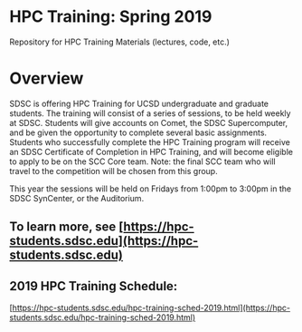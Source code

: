 #  HPC Training:  Spring 2019
Repository for HPC Training Materials (lectures, code, etc.)

# Overview
SDSC is offering HPC Training for UCSD undergraduate and graduate students. The training will consist of a series of sessions, to be held weekly at SDSC. Students will give accounts on Comet, the SDSC Supercomputer, and be given the opportunity to complete several basic assignments. Students who successfully complete the HPC Training program will receive an SDSC Certificate of Completion in HPC Training, and will become eligible to apply to be on the SCC Core team. Note: the final SCC team who will travel to the competition will be chosen from this group.

This year the sessions will be held on Fridays from 1:00pm to 3:00pm in the SDSC SynCenter, or the Auditorium.


## To learn more, see [https://hpc-students.sdsc.edu](https://hpc-students.sdsc.edu)


## 2019 HPC Training Schedule:
[https://hpc-students.sdsc.edu/hpc-training-sched-2019.html](https://hpc-students.sdsc.edu/hpc-training-sched-2019.html)
